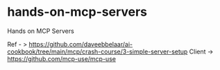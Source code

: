 # hands-on-mcp-servers
Hands on MCP Servers

Ref - > https://github.com/daveebbelaar/ai-cookbook/tree/main/mcp/crash-course/3-simple-server-setup
Client -> https://github.com/mcp-use/mcp-use